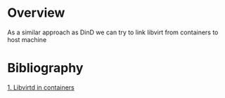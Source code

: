 # Overview

As a similar approach as DinD we can try to link libvirt from containers to host machine

# Bibliography

[1. Libvirtd in containers](https://www.projectatomic.io/blog/2014/10/libvirtd_in_containers/)
